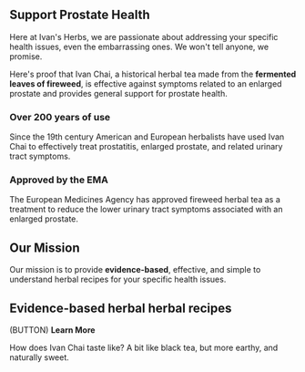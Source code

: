 ## Support Prostate Health
Here at Ivan's Herbs, we are passionate about addressing your specific health issues, even the embarrassing ones. We won't tell anyone, we promise.

Here's proof that Ivan Chai, a historical herbal tea made from the **fermented leaves of fireweed**, is effective against symptoms related to an enlarged prostate and provides general support for prostate health.

### Over 200 years of use
Since the 19th century American and European herbalists have used Ivan Chai to effectively treat prostatitis, enlarged prostate, and related urinary tract symptoms.

### Approved by the EMA 
The European Medicines Agency has approved fireweed herbal tea as a treatment to reduce the lower urinary tract symptoms associated with an enlarged prostate. 


## Our Mission
Our mission is to provide **evidence-based**, effective, and simple to understand herbal recipes for your specific health issues.  

## Evidence-based herbal herbal recipes
(BUTTON) **Learn More**

How does Ivan Chai taste like? A bit like black tea, but more earthy, and naturally sweet. 
